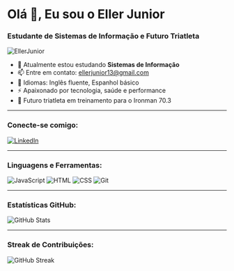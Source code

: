 # Olá 👋, Eu sou o Eller Junior

### Estudante de Sistemas de Informação e Futuro Triatleta
<p align="left"> <img src="https://komarev.com/ghpvc/?username=EllerJunior&label=Profile%20views&color=0e75b6&style=flat" alt="EllerJunior" /> </p>

- 🌱 Atualmente estou estudando **Sistemas de Informação**
- 📫 Entre em contato: [ellerjunior13@gmail.com](mailto:ellerjunior13@gmail.com)
- 💬 Idiomas: Inglês fluente, Espanhol básico
- ⚡ Apaixonado por tecnologia, saúde e performance
- 🚴 Futuro triatleta em treinamento para o Ironman 70.3

---

### Conecte-se comigo:
[![LinkedIn](https://img.shields.io/badge/LinkedIn-blue?style=flat-square&logo=linkedin)](https://www.linkedin.com/in/eller-barboza-6b8259252)

---

### Linguagens e Ferramentas:
![JavaScript](https://img.shields.io/badge/JavaScript-F7DF1E?style=for-the-badge&logo=javascript&logoColor=black)
![HTML](https://img.shields.io/badge/HTML5-E34F26?style=for-the-badge&logo=html5&logoColor=white)
![CSS](https://img.shields.io/badge/CSS3-1572B6?style=for-the-badge&logo=css3&logoColor=white)
![Git](https://img.shields.io/badge/Git-E44C30?style=for-the-badge&logo=git&logoColor=white)

---

### Estatísticas GitHub:
![GitHub Stats](https://github-readme-stats.vercel.app/api?username=EllerJunior&show_icons=true&theme=radical)

---

### Streak de Contribuições:
![GitHub Streak](https://github-readme-streak-stats.herokuapp.com/?user=EllerJunior&theme=radical)

